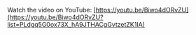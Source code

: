 Watch the video on YouTube: [https://youtu.be/Biwo4dORvZU](https://youtu.be/Biwo4dORvZU?list=PLdgq5G0ox73X_hA9JTHACgGvtzetZK1IA)